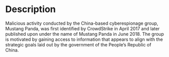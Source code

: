 # Description

Malicious activity conducted by the China-based cyberespionage group, Mustang Panda, was first identified by CrowdStrike in April 2017 and later published upon under the name of Mustang Panda in June 2018. The group is motivated by gaining access to information that appears to align with the strategic goals laid out by the government of the People’s Republic of China.
